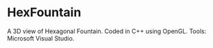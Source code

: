 # HexFountain
A 3D view of Hexagonal Fountain.
Coded in C++ using OpenGL.
Tools: Microsoft Visual Studio.
